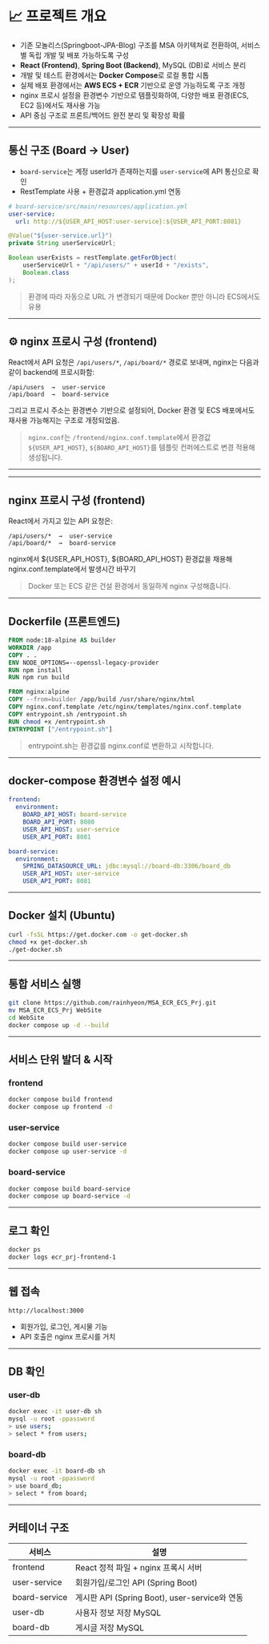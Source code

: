 # 📈 프로젝트 개요

- 기존 모놀리스(Springboot-JPA-Blog) 구조를 MSA 아키텍쳐로 전환하여, 서비스별 독립 개발 및 배포 가능하도록 구성
- **React (Frontend)**, **Spring Boot (Backend)**, MySQL (DB)로 서비스 분리
- 개발 및 테스트 환경에서는 **Docker Compose**로 로컬 통합 시톱
- 실제 배포 환경에서는 **AWS ECS + ECR** 기반으로 운영 가능하도록 구조 개정
- nginx 프로시 설정을 환경변수 기반으로 템플릿화하여, 다양한 배포 환경(ECS, EC2 등)에서도 재사용 가능
- API 중심 구조로 프론트/백어드 완전 분리 및 확장성 확률

---

## 통신 구조 (Board → User)

- `board-service`는 계정 userId가 존재하는지를 `user-service`에 API 통신으로 확인
- RestTemplate 사용 + 환경값과 application.yml 연동

```yaml
# board-service/src/main/resources/application.yml
user-service:
  url: http://${USER_API_HOST:user-service}:${USER_API_PORT:8081}
```

```java
@Value("${user-service.url}")
private String userServiceUrl;

Boolean userExists = restTemplate.getForObject(
    userServiceUrl + "/api/users/" + userId + "/exists",
    Boolean.class
);
```

> 환경에 따라 자동으로 URL 가 변경되기 때문에 Docker 뿐만 아니라 ECS에서도 유용

---

## ⚙️ nginx 프로시 구성 (frontend)

React에서 API 요청은 `/api/users/*`, `/api/board/*` 경로로 보내며, nginx는 다음과 같이 backend에 프로시화함:

```
/api/users  →  user-service
/api/board  →  board-service
```

그리고 프로시 주소는 환경변수 기반으로 설정되어, Docker 환경 및 ECS 배포에서도 재사용 가능해지는 구조로 개정되었음.

> `nginx.conf`는 `/frontend/nginx.conf.template`에서 환경값 `${USER_API_HOST}`, `${BOARD_API_HOST}`를 템플릿 컨퍼에스트로 변경 적용해 생성됩니다.

---

---
## nginx 프로시 구성 (frontend)

React에서 가지고 있는 API 요청은:

```
/api/users/*  →  user-service
/api/board/*  →  board-service
```

nginx에서 ${USER_API_HOST}, ${BOARD_API_HOST} 환경값을 채용해 nginx.conf.template에서 발생시간 바꾸기

> Docker 또는 ECS 같은 건설 환경에서 동일하게 nginx 구성해줍니다.

---

## Dockerfile (프론트엔드)

```dockerfile
FROM node:18-alpine AS builder
WORKDIR /app
COPY . .
ENV NODE_OPTIONS=--openssl-legacy-provider
RUN npm install
RUN npm run build

FROM nginx:alpine
COPY --from=builder /app/build /usr/share/nginx/html
COPY nginx.conf.template /etc/nginx/templates/nginx.conf.template
COPY entrypoint.sh /entrypoint.sh
RUN chmod +x /entrypoint.sh
ENTRYPOINT ["/entrypoint.sh"]
```

> entrypoint.sh는 환경값를 nginx.conf로 변환하고 시작합니다.

---

## docker-compose 환경변수 설정 예시

```yaml
frontend:
  environment:
    BOARD_API_HOST: board-service
    BOARD_API_PORT: 8080
    USER_API_HOST: user-service
    USER_API_PORT: 8081

board-service:
  environment:
    SPRING_DATASOURCE_URL: jdbc:mysql://board-db:3306/board_db
    USER_API_HOST: user-service
    USER_API_PORT: 8081
```

---
## Docker 설치 (Ubuntu)

```bash
curl -fsSL https://get.docker.com -o get-docker.sh
chmod +x get-docker.sh
./get-docker.sh
```

---

## 통합 서비스 실행

```bash
git clone https://github.com/rainhyeon/MSA_ECR_ECS_Prj.git
mv MSA_ECR_ECS_Prj WebSite
cd WebSite
docker compose up -d --build
```

---



## 서비스 단위 발더 & 시작

### frontend
```bash
docker compose build frontend
docker compose up frontend -d
```

### user-service
```bash
docker compose build user-service
docker compose up user-service -d
```

### board-service
```bash
docker compose build board-service
docker compose up board-service -d
```

---

## 로그 확인

```bash
docker ps
docker logs ecr_prj-frontend-1
```

---

## 웹 접속

```
http://localhost:3000
```

- 회원가입, 로그인, 게시물 기능
- API 호출은 nginx 프로시를 거치

---

## DB 확인

### user-db
```bash
docker exec -it user-db sh
mysql -u root -ppassword
> use users;
> select * from users;
```

### board-db
```bash
docker exec -it board-db sh
mysql -u root -ppassword
> use board_db;
> select * from board;
```

---

## 커테이너 구조

| 서비스 | 설명 |
|------------|--------|
| frontend | React 정적 파일 + nginx 프록시 서버 |
| user-service | 회원가입/로그인 API (Spring Boot) |
| board-service | 게시판 API (Spring Boot), user-service와 연동 |
| user-db | 사용자 정보 저장 MySQL |
| board-db | 게시글 저장 MySQL |

